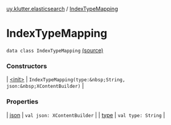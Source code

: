 [uy.klutter.elasticsearch](../index.md) / [IndexTypeMapping](.)


# IndexTypeMapping

`data class IndexTypeMapping` [(source)](https://github.com/kohesive/klutter/blob/master/elasticsearch-jdk7/src/main/kotlin/uy/klutter/elasticsearch/Mappings.kt#L8)



### Constructors


| [&lt;init&gt;](-init-.md) | `IndexTypeMapping(type:&nbsp;String, json:&nbsp;XContentBuilder)` |


### Properties


| [json](json.md) | `val json: XContentBuilder` |
| [type](type.md) | `val type: String` |

